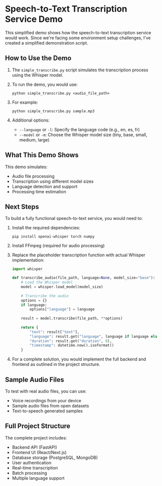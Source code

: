 # Speech-to-Text Transcription Service Demo

This simplified demo shows how the speech-to-text transcription service would work. Since we're facing some environment setup challenges, I've created a simplified demonstration script.

## How to Use the Demo

1. The `simple_transcribe.py` script simulates the transcription process using the Whisper model.

2. To run the demo, you would use:
   ```
   python simple_transcribe.py <audio_file_path>
   ```

3. For example:
   ```
   python simple_transcribe.py sample.mp3
   ```

4. Additional options:
   - `--language` or `-l`: Specify the language code (e.g., en, es, fr)
   - `--model` or `-m`: Choose the Whisper model size (tiny, base, small, medium, large)

## What This Demo Shows

This demo simulates:
- Audio file processing
- Transcription using different model sizes
- Language detection and support
- Processing time estimation

## Next Steps

To build a fully functional speech-to-text service, you would need to:

1. Install the required dependencies:
   ```
   pip install openai-whisper torch numpy
   ```

2. Install FFmpeg (required for audio processing)

3. Replace the placeholder transcription function with actual Whisper implementation:
   ```python
   import whisper

   def transcribe_audio(file_path, language=None, model_size="base"):
       # Load the Whisper model
       model = whisper.load_model(model_size)
       
       # Transcribe the audio
       options = {}
       if language:
           options["language"] = language
       
       result = model.transcribe(file_path, **options)
       
       return {
           "text": result["text"],
           "language": result.get("language", language if language else "en"),
           "duration": result.get("duration", 0),
           "timestamp": datetime.now().isoformat()
       }
   ```

4. For a complete solution, you would implement the full backend and frontend as outlined in the project structure.

## Sample Audio Files

To test with real audio files, you can use:
- Voice recordings from your device
- Sample audio files from open datasets
- Text-to-speech generated samples

## Full Project Structure

The complete project includes:
- Backend API (FastAPI)
- Frontend UI (React/Next.js)
- Database storage (PostgreSQL, MongoDB)
- User authentication
- Real-time transcription
- Batch processing
- Multiple language support
